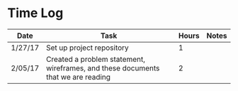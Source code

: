 # Time Log

| Date | Task | Hours | Notes|
|------|------|-------|------|
| 1/27/17| Set up project repository| 1 | |
| 2/05/17| Created a problem statement, wireframes, and these documents that we are reading  | 2 |  |
